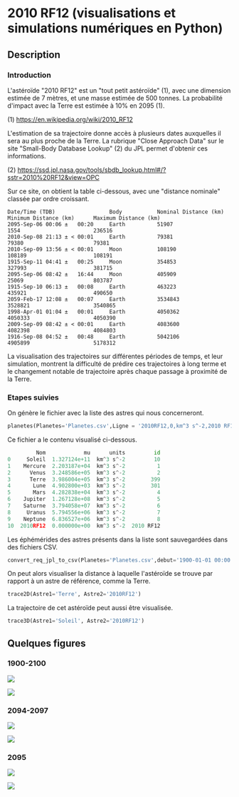 # 2010 RF12 (visualisations et simulations numériques en Python)

## Description

### Introduction

L'astéroïde "2010 RF12" est un "tout petit astéroïde" (1), avec une dimension estimée de 7 mètres, et une masse estimée de 500 tonnes. La probabilité d'impact avec la Terre est estimée à 10% en 2095 (1).

(1) https://en.wikipedia.org/wiki/2010_RF12

L'estimation de sa trajectoire donne accès à plusieurs dates auxquelles il sera au plus proche de la Terre. La rubrique "Close Approach Data" sur le site "Small-Body Database Lookup" (2) du JPL permet d'obtenir ces informations.

(2) https://ssd.jpl.nasa.gov/tools/sbdb_lookup.html#/?sstr=2010%20RF12&view=OPC

Sur ce site, on obtient la table ci-dessous, avec une "distance nominale" classée par ordre croissant.
```
Date/Time (TDB)                 Body           Nominal Distance (km)    Minimum Distance (km)      Maximum Distance (km)
2095-Sep-06 00:06 ±   00:20     Earth          51907                    1554                       236516
2010-Sep-08 21:13 ± < 00:01     Earth          79381                    79380                      79381
2010-Sep-09 13:56 ± < 00:01     Moon           108190                   108189                     108191
1915-Sep-11 04:41 ±   00:25     Moon           354853                   327993                     381715
2095-Sep-06 08:42 ±   16:44     Moon           405909                   25069                      803787
1915-Sep-10 06:13 ±   00:08     Earth          463223                   435921                     490650
2059-Feb-17 12:08 ±   00:07     Earth          3534843                  3528821                    3540865
1998-Apr-01 01:04 ±   00:01     Earth          4050362                  4050333                    4050390
2009-Sep-09 08:42 ± < 00:01     Earth          4083600                  4082398                    4084803
1916-Sep-08 04:52 ±   00:48     Earth          5042106                  4905899                    5178312
```
La visualisation des trajectoires sur différentes périodes de temps, et leur simulation, montrent la difficulté de prédire ces trajectoires à long terme et le changement notable de trajectoire après chaque passage à proximité de la Terre.

### Etapes suivies

On génère le fichier avec la liste des astres qui nous concerneront.
```python
planetes(Planetes='Planetes.csv',Ligne = '2010RF12,0,km^3 s^-2,2010 RF12')
```

Ce fichier a le contenu visualisé ci-dessous.
```python
         Nom            mu      units         id
0     Soleil  1.327124e+11  km^3 s^-2         10
1    Mercure  2.203187e+04  km^3 s^-2          1
2      Venus  3.248586e+05  km^3 s^-2          2
3      Terre  3.986004e+05  km^3 s^-2        399
4       Lune  4.902800e+03  km^3 s^-2        301
5       Mars  4.282838e+04  km^3 s^-2          4
6    Jupiter  1.267128e+08  km^3 s^-2          5
7    Saturne  3.794058e+07  km^3 s^-2          6
8     Uranus  5.794556e+06  km^3 s^-2          7
9    Neptune  6.836527e+06  km^3 s^-2          8
10  2010RF12  0.000000e+00  km^3 s^-2  2010 RF12
```

Les éphémérides des astres présents dans la liste sont sauvegardées dans des fichiers CSV.
```python
convert_req_jpl_to_csv(Planetes='Planetes.csv',debut='1900-01-01 00:00:00',fin='2100-01-01 00:00:00',pas='1 days')
```

On peut alors visualiser la distance à laquelle l'astéroïde se trouve par rapport à un astre de référence, comme la Terre.
```python
trace2D(Astre1='Terre', Astre2='2010RF12')
```

La trajectoire de cet astéroïde peut aussi être visualisée.
```python
trace3D(Astre1='Soleil', Astre2='2010RF12')
```

## Quelques figures

### 1900-2100

![](Data/1900_2d.png)

![](Data/1900_3d.png)

### 2094-2097

![](Data/2094_2d.png)

![](Data/2094_3d.png)

### 2095

![](Data/2095_09_2d.png)

![](Data/2095_09_3d.png)
